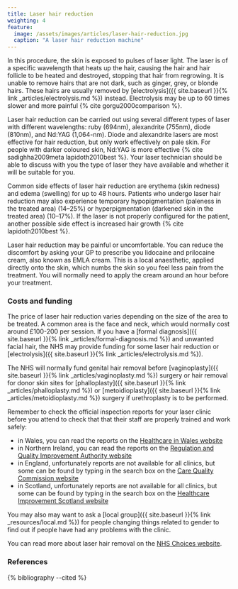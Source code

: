 ```yaml
---
title: Laser hair reduction
weighting: 4
feature:
  image: /assets/images/articles/laser-hair-reduction.jpg
  caption: "A laser hair reduction machine"
---
```


In this procedure, the skin is exposed to pulses of laser light. The laser is of a specific wavelength that heats up the hair, causing the hair and hair follicle to be heated and destroyed, stopping that hair from regrowing. It is unable to remove hairs that are not dark, such as ginger, grey, or blonde hairs. These hairs are usually removed by [electrolysis]({{ site.baseurl }}{% link _articles/electrolysis.md %}) instead. Electrolysis may be up to 60 times slower and more painful {% cite gorgu2000comparison %}.

Laser hair reduction can be carried out using several different types of laser with different wavelengths: ruby (694nm), alexandrite (755nm), diode (810nm), and Nd:YAG (1,064-nm). Diode and alexandrite lasers are most effective for hair reduction, but only work effectively on pale skin. For people with darker coloured skin, Nd:YAG is more effective {% cite sadighha2009meta lapidoth2010best %}. Your laser technician should be able to discuss with you the type of laser they have available and whether it will be suitable for you.

Common side effects of laser hair reduction are erythema (skin redness) and edema (swelling) for up to 48 hours. Patients who undergo laser hair reduction may also experience temporary hypopigmentation (paleness in the treated area) (14–25%) or hyperpigmentation (darkened skin in the treated area) (10–17%). If the laser is not properly configured for the patient, another possible side effect is increased hair growth {% cite lapidoth2010best %}.

Laser hair reduction may be painful or uncomfortable. You can reduce the discomfort by asking your GP to prescribe you lidocaine and prilocaine cream, also known as EMLA cream. This is a local anaesthetic, applied directly onto the skin, which numbs the skin so you feel less pain from the treatment. You will normally need to apply the cream around an hour before your treatment.

### Costs and funding

The price of laser hair reduction varies depending on the size of the area to be treated. A common area is the face and neck, which would normally cost around £100-200 per session. If you have a [formal diagnosis]({{ site.baseurl }}{% link _articles/formal-diagnosis.md %}) and unwanted facial hair, the NHS may provide funding for some laser hair reduction or [electrolysis]({{ site.baseurl }}{% link _articles/electrolysis.md %}).

The NHS will normally fund genital hair removal before [vaginoplasty]({{ site.baseurl }}{% link _articles/vaginoplasty.md %}) surgery or hair removal for donor skin sites for [phalloplasty]({{ site.baseurl }}{% link _articles/phalloplasty.md %}) or [metoidioplasty]({{ site.baseurl }}{% link _articles/metoidioplasty.md %}) surgery if urethroplasty is to be performed.

Remember to check the official inspection reports for your laser clinic before you attend to check that that their staff are properly trained and work safely:

- in Wales, you can read the reports on the [Healthcare in Wales website](http://hiw.org.uk/find-service/?lang=en)
- in Northern Ireland, you can read the reports on the [Regulation and Quality Improvement Authority website](https://rqia.org.uk/inspections/view-inspections-as/map/?listing=1)
- in England, unfortunately reports are not available for all clinics, but some can be found by typing in the search box on the [Care Quality Commission website](https://www.cqc.org.uk)
- in Scotland, unfortunately reports are not available for all clinics, but some can be found by typing in the search box on the [Healthcare Improvement Scotland website](http://www.healthcareimprovementscotland.org/our_work/inspecting_and_regulating_care/independent_healthcare/find_a_provider_or_service.aspx)

You may also may want to ask a [local group]({{ site.baseurl }}{% link _resources/local.md %}) for people changing things related to gender to find out if people have had any problems with the clinic.

You can read more about laser hair removal on the [NHS Choices website](http://www.nhs.uk/Conditions/cosmetic-treatments-guide/Pages/laser-hair-removal.aspx).

### References

{% bibliography --cited %}